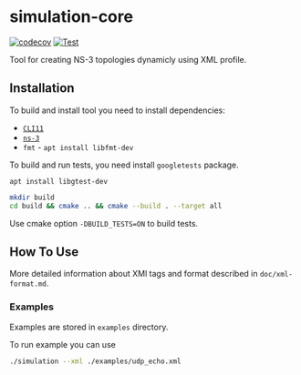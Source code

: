 # simulation-core 
[![codecov](https://codecov.io/github/littlehobbit/simulation-core/graph/badge.svg?token=SJDBDMNCNG)](https://codecov.io/github/littlehobbit/simulation-core)
[![Test](https://github.com/littlehobbit/simulation-core/actions/workflows/test.yml/badge.svg)](https://github.com/littlehobbit/simulation-core/actions/workflows/test.yml)

Tool for creating NS-3 topologies dynamicly using XML profile.

## Installation
To build and install tool you need to install dependencies:
  - [`CLI11`](https://github.com/CLIUtils/CLI11)
  - [`ns-3`](https://gitlab.com/nsnam/ns-3-dev)
  - `fmt` - `apt install libfmt-dev`

To build and run tests, you need install `googletests` package.

```console
apt install libgtest-dev
```

```bash
mkdir build
cd build && cmake .. && cmake --build . --target all
```

Use cmake option `-DBUILD_TESTS=ON` to build tests.

## How To Use
More detailed information about XMl tags and format described in `doc/xml-format.md`.

### Examples
Examples are stored in `examples` directory.

To run example you can use
```bash
./simulation --xml ./examples/udp_echo.xml
```